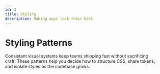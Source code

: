 ```yaml
---
id: 3
title: Styling
description: Making apps look their best.
---
```

# Styling Patterns

Consistent visual systems keep teams shipping fast without sacrificing craft. These patterns help you decide how to structure CSS, share tokens, and isolate styles as the codebase grows.
